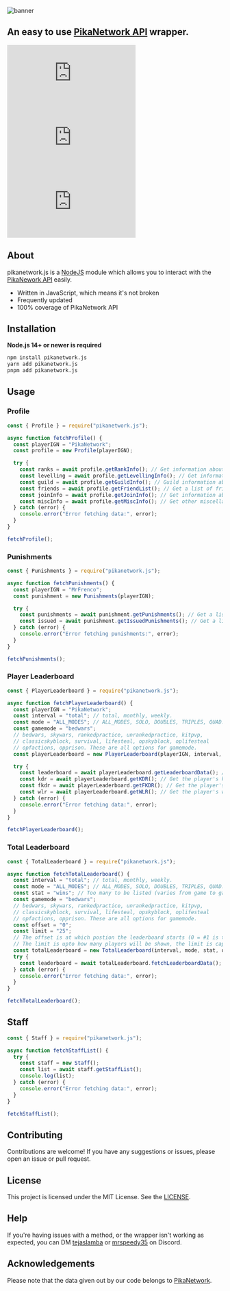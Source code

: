 ![banner](https://i.ibb.co/3dChy9y/cooltext441822979190041.png)

## **An easy to use [PikaNetwork API](https://www.pika-network.net/threads/pikanetwork-api.290646/) wrapper.**

[![npm package][npm-img]][npm-url] [![Downloads][downloads-img]][downloads-url] [![Issues][issues-img]][issues-url]

## About

pikanetwork.js is a [NodeJS](https://nodejs.org) module which allows you to interact with the [PikaNework API](https://www.pika-network.net/threads/pikanetwork-api.290646/) easily.

- Written in JavaScript, which means it's not broken
- Frequently updated
- 100% coverage of PikaNetwork API

## Installation

**Node.js 14+ or newer is required**

```bash
npm install pikanetwork.js
yarn add pikanetwork.js
pnpm add pikanetwork.js
```

## Usage

### Profile

```js
const { Profile } = require("pikanetwork.js");

async function fetchProfile() {
  const playerIGN = "PikaNetwork";
  const profile = new Profile(playerIGN);

  try {
    const ranks = await profile.getRankInfo(); // Get information about the player's ranks.
    const levelling = await profile.getLevellingInfo(); // Get information about the player's network level and rank.
    const guild = await profile.getGuildInfo(); // Guild information about the player's guild.
    const friends = await profile.getFriendList(); // Get a list of friends the player has.
    const joinInfo = await profile.getJoinInfo(); // Get information about the player's estimated first join and last join.
    const miscInfo = await profile.getMiscInfo(); // Get other miscellaneous information.
  } catch (error) {
    console.error("Error fetching data:", error);
  }
}

fetchProfile();
```

### Punishments

```js
const { Punishments } = require("pikanetwork.js");

async function fetchPunishments() {
  const playerIGN = "MrFrenco";
  const punishment = new Punishments(playerIGN);

  try {
    const punishments = await punishment.getPunishments(); // Get a list of all of the player's punishments.
    const issued = await punishment.getIssuedPunishments(); // Get a list of punishments issued by this player.
  } catch (error) {
    console.error("Error fetching punishments:", error);
  }
}

fetchPunishments();
```

### Player Leaderboard

```js
const { PlayerLeaderboard } = require("pikanetwork.js");

async function fetchPlayerLeaderboard() {
  const playerIGN = "PikaNetwork";
  const interval = "total"; // total, monthly, weekly.
  const mode = "ALL_MODES"; // ALL_MODES, SOLO, DOUBLES, TRIPLES, QUAD.
  const gamemode = "bedwars";
  // bedwars, skywars, rankedpractice, unrankedpractice, kitpvp,
  // classicskyblock, survival, lifesteal, opskyblock, oplifesteal
  // opfactions, opprison. These are all options for gamemode.
  const playerLeaderboard = new PlayerLeaderboard(playerIGN, interval, mode, gamemode);

  try {
    const leaderboard = await playerLeaderboard.getLeaderboardData(); // Get the player's leaderboard based on set parameters.
    const kdr = await playerLeaderboard.getKDR(); // Get the player's kill/death ratio.
    const fkdr = await playerLeaderboard.getFKDR(); // Get the player's final kill/final death ratio.
    const wlr = await playerLeaderboard.getWLR(); // Get the player's win/loss ratio.
  } catch (error) {
    console.error("Error fetching data:", error);
  }
}

fetchPlayerLeaderboard();
```

### Total Leaderboard

```js
const { TotalLeaderboard } = require("pikanetwork.js");

async function fetchTotalLeaderboard() {
  const interval = "total"; // total, monthly, weekly.
  const mode = "ALL_MODES"; // ALL_MODES, SOLO, DOUBLES, TRIPLES, QUAD.
  const stat = "wins"; // Too many to be listed (varies from game to game).
  const gamemode = "bedwars";
  // bedwars, skywars, rankedpractice, unrankedpractice, kitpvp,
  // classicskyblock, survival, lifesteal, opskyblock, oplifesteal
  // opfactions, opprison. These are all options for gamemode.
  const offset = "0";
  const limit = "25";
  // The offset is at which postion the leaderboard starts (0 = #1 is the first).
  // The limit is upto how many players will be shown, the limit is capped at 25.
  const totalLeaderboard = new TotalLeaderboard(interval, mode, stat, offset, limit, gamemode);
  try {
    const leaderboard = await totalLeaderboard.fetchLeaderboardData(); // Get the total leaderboard based on set parameters.
  } catch (error) {
    console.error("Error fetching data:", error);
  }
}

fetchTotalLeaderboard();
```

## Staff

```js
const { Staff } = require("pikanetwork.js");

async function fetchStaffList() {
  try {
    const staff = new Staff();
    const list = await staff.getStaffList();
    console.log(list);
  } catch (error) {
    console.error("Error fetching data:", error);
  }
}

fetchStaffList();
```

## Contributing

Contributions are welcome! If you have any suggestions or issues, please open an issue or pull request.

## License

This project is licensed under the MIT License. See the [LICENSE](https://github.com/TejasLamba2006/pikanetwork.js/blob/main/LICENSE).

## Help

If you're having issues with a method, or the wrapper isn't working as expected, you can DM [tejaslamba](https://discord.com/users/1076942240791928875) or [mrspeedy35](https://discord.com/users/994878326319624272) on Discord.

[downloads-img]: https://img.shields.io/npm/dt/pikanetwork.js
[downloads-url]: https://www.npmtrends.com/pikanetwork.js
[npm-img]: https://img.shields.io/npm/v/pikanetwork.js
[npm-url]: https://www.npmjs.com/package/pikanetwork.js
[issues-img]: https://img.shields.io/github/issues/TejasLamba2006/pikanetwork.js
[issues-url]: https://github.com/TejasLamba2006/pikanetwork.js/issues

## Acknowledgements

Please note that the data given out by our code belongs to [PikaNetwork](https://pika-network.net/).
